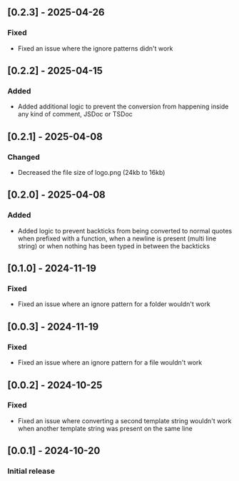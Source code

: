 ## [0.2.3] - 2025-04-26
### Fixed
- Fixed an issue where the ignore patterns didn't work

## [0.2.2] - 2025-04-15
### Added
- Added additional logic to prevent the conversion from happening inside any kind of comment, JSDoc or TSDoc

## [0.2.1] - 2025-04-08
### Changed
- Decreased the file size of logo.png (24kb to 16kb)

## [0.2.0] - 2025-04-08
### Added
- Added logic to prevent backticks from being converted to normal quotes when prefixed with a function, when a newline is present (multi line string) or when nothing has been typed in between the backticks

## [0.1.0] - 2024-11-19
### Fixed
- Fixed an issue where an ignore pattern for a folder wouldn't work

## [0.0.3] - 2024-11-19
### Fixed
- Fixed an issue where an ignore pattern for a file wouldn't work

## [0.0.2] - 2024-10-25
### Fixed
- Fixed an issue where converting a second template string wouldn't work when another template string was present on the same line

## [0.0.1] - 2024-10-20
### Initial release